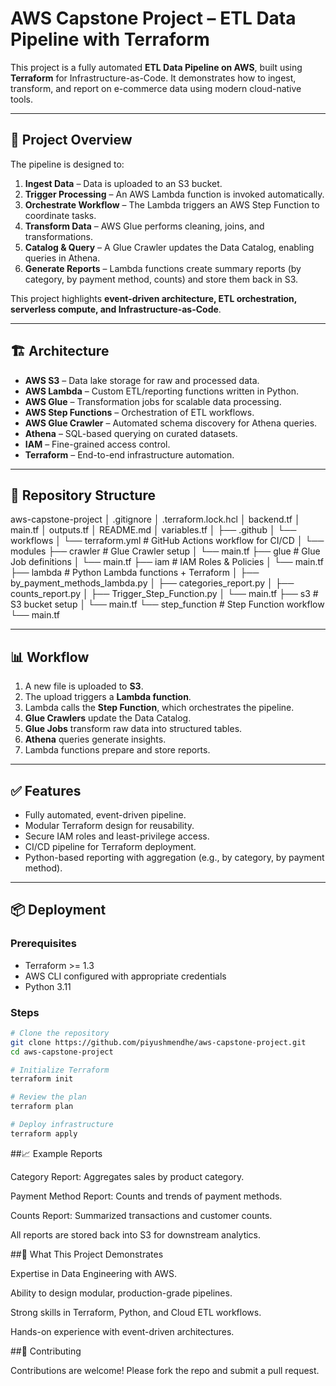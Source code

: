 # AWS Capstone Project – ETL Data Pipeline with Terraform

This project is a fully automated **ETL Data Pipeline on AWS**, built using **Terraform** for Infrastructure-as-Code. It demonstrates how to ingest, transform, and report on e-commerce data using modern cloud-native tools.

---

## 🚀 Project Overview
The pipeline is designed to:
1. **Ingest Data** – Data is uploaded to an S3 bucket.  
2. **Trigger Processing** – An AWS Lambda function is invoked automatically.  
3. **Orchestrate Workflow** – The Lambda triggers an AWS Step Function to coordinate tasks.  
4. **Transform Data** – AWS Glue performs cleaning, joins, and transformations.  
5. **Catalog & Query** – A Glue Crawler updates the Data Catalog, enabling queries in Athena.  
6. **Generate Reports** – Lambda functions create summary reports (by category, by payment method, counts) and store them back in S3.  

This project highlights **event-driven architecture, ETL orchestration, serverless compute, and Infrastructure-as-Code**.

---

## 🏗️ Architecture
- **AWS S3** – Data lake storage for raw and processed data.  
- **AWS Lambda** – Custom ETL/reporting functions written in Python.  
- **AWS Glue** – Transformation jobs for scalable data processing.  
- **AWS Step Functions** – Orchestration of ETL workflows.  
- **AWS Glue Crawler** – Automated schema discovery for Athena queries.  
- **Athena** – SQL-based querying on curated datasets.  
- **IAM** – Fine-grained access control.  
- **Terraform** – End-to-end infrastructure automation.

---

## 📂 Repository Structure

aws-capstone-project
│ .gitignore
│ .terraform.lock.hcl
│ backend.tf
│ main.tf
│ outputs.tf
│ README.md
│ variables.tf
│
├── .github
│ └── workflows
│ └── terraform.yml # GitHub Actions workflow for CI/CD
│
└── modules
├── crawler # Glue Crawler setup
│ └── main.tf
├── glue # Glue Job definitions
│ └── main.tf
├── iam # IAM Roles & Policies
│ └── main.tf
├── lambda # Python Lambda functions + Terraform
│ ├── by_payment_methods_lambda.py
│ ├── categories_report.py
│ ├── counts_report.py
│ ├── Trigger_Step_Function.py
│ └── main.tf
├── s3 # S3 bucket setup
│ └── main.tf
└── step_function # Step Function workflow
└── main.tf

---

## 📊 Workflow
1. A new file is uploaded to **S3**.  
2. The upload triggers a **Lambda function**.  
3. Lambda calls the **Step Function**, which orchestrates the pipeline.  
4. **Glue Crawlers** update the Data Catalog.  
5. **Glue Jobs** transform raw data into structured tables.  
6. **Athena** queries generate insights.  
7. Lambda functions prepare and store reports.

---

## ✅ Features
- Fully automated, event-driven pipeline.
- Modular Terraform design for reusability.
- Secure IAM roles and least-privilege access.
- CI/CD pipeline for Terraform deployment.
- Python-based reporting with aggregation (e.g., by category, by payment method).

---

## 📦 Deployment
### Prerequisites
- Terraform >= 1.3  
- AWS CLI configured with appropriate credentials  
- Python 3.11  

### Steps
```bash
# Clone the repository
git clone https://github.com/piyushmendhe/aws-capstone-project.git
cd aws-capstone-project

# Initialize Terraform
terraform init

# Review the plan
terraform plan

# Deploy infrastructure
terraform apply
```

##📈 Example Reports

Category Report: Aggregates sales by product category.

Payment Method Report: Counts and trends of payment methods.

Counts Report: Summarized transactions and customer counts.

All reports are stored back into S3 for downstream analytics.

##🎯 What This Project Demonstrates

Expertise in Data Engineering with AWS.

Ability to design modular, production-grade pipelines.

Strong skills in Terraform, Python, and Cloud ETL workflows.

Hands-on experience with event-driven architectures.

##🤝 Contributing

Contributions are welcome! Please fork the repo and submit a pull request.

